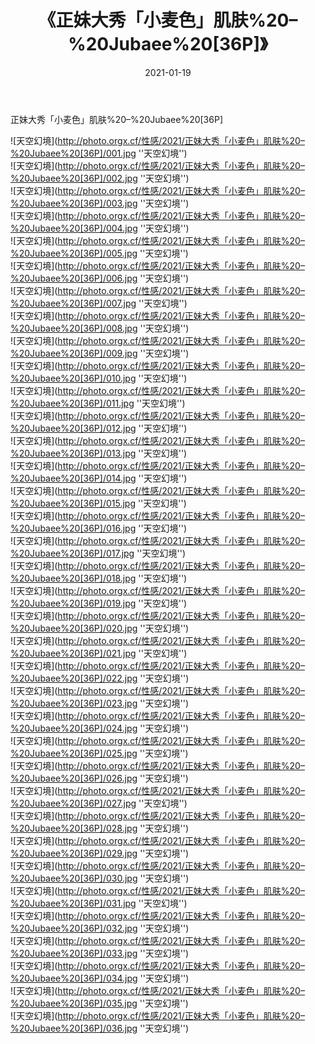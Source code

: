 ﻿---
layout: post
title: 《正妹大秀「小麦色」肌肤%20–%20Jubaee%20[36P]》
date: 2021-01-19
img: http://photo.orgx.cf/性感/2021/正妹大秀「小麦色」肌肤%20–%20Jubaee%20[36P]/000.jpg
tags: [美女,性感,泳衣]
---

正妹大秀「小麦色」肌肤%20–%20Jubaee%20[36P]



![天空幻境](http://photo.orgx.cf/性感/2021/正妹大秀「小麦色」肌肤%20–%20Jubaee%20[36P]/001.jpg ''天空幻境'')<br>
![天空幻境](http://photo.orgx.cf/性感/2021/正妹大秀「小麦色」肌肤%20–%20Jubaee%20[36P]/002.jpg ''天空幻境'')<br>
![天空幻境](http://photo.orgx.cf/性感/2021/正妹大秀「小麦色」肌肤%20–%20Jubaee%20[36P]/003.jpg ''天空幻境'')<br>
![天空幻境](http://photo.orgx.cf/性感/2021/正妹大秀「小麦色」肌肤%20–%20Jubaee%20[36P]/004.jpg ''天空幻境'')<br>
![天空幻境](http://photo.orgx.cf/性感/2021/正妹大秀「小麦色」肌肤%20–%20Jubaee%20[36P]/005.jpg ''天空幻境'')<br>
![天空幻境](http://photo.orgx.cf/性感/2021/正妹大秀「小麦色」肌肤%20–%20Jubaee%20[36P]/006.jpg ''天空幻境'')<br>
![天空幻境](http://photo.orgx.cf/性感/2021/正妹大秀「小麦色」肌肤%20–%20Jubaee%20[36P]/007.jpg ''天空幻境'')<br>
![天空幻境](http://photo.orgx.cf/性感/2021/正妹大秀「小麦色」肌肤%20–%20Jubaee%20[36P]/008.jpg ''天空幻境'')<br>
![天空幻境](http://photo.orgx.cf/性感/2021/正妹大秀「小麦色」肌肤%20–%20Jubaee%20[36P]/009.jpg ''天空幻境'')<br>
![天空幻境](http://photo.orgx.cf/性感/2021/正妹大秀「小麦色」肌肤%20–%20Jubaee%20[36P]/010.jpg ''天空幻境'')<br>
![天空幻境](http://photo.orgx.cf/性感/2021/正妹大秀「小麦色」肌肤%20–%20Jubaee%20[36P]/011.jpg ''天空幻境'')<br>
![天空幻境](http://photo.orgx.cf/性感/2021/正妹大秀「小麦色」肌肤%20–%20Jubaee%20[36P]/012.jpg ''天空幻境'')<br>
![天空幻境](http://photo.orgx.cf/性感/2021/正妹大秀「小麦色」肌肤%20–%20Jubaee%20[36P]/013.jpg ''天空幻境'')<br>
![天空幻境](http://photo.orgx.cf/性感/2021/正妹大秀「小麦色」肌肤%20–%20Jubaee%20[36P]/014.jpg ''天空幻境'')<br>
![天空幻境](http://photo.orgx.cf/性感/2021/正妹大秀「小麦色」肌肤%20–%20Jubaee%20[36P]/015.jpg ''天空幻境'')<br>
![天空幻境](http://photo.orgx.cf/性感/2021/正妹大秀「小麦色」肌肤%20–%20Jubaee%20[36P]/016.jpg ''天空幻境'')<br>
![天空幻境](http://photo.orgx.cf/性感/2021/正妹大秀「小麦色」肌肤%20–%20Jubaee%20[36P]/017.jpg ''天空幻境'')<br>
![天空幻境](http://photo.orgx.cf/性感/2021/正妹大秀「小麦色」肌肤%20–%20Jubaee%20[36P]/018.jpg ''天空幻境'')<br>
![天空幻境](http://photo.orgx.cf/性感/2021/正妹大秀「小麦色」肌肤%20–%20Jubaee%20[36P]/019.jpg ''天空幻境'')<br>
![天空幻境](http://photo.orgx.cf/性感/2021/正妹大秀「小麦色」肌肤%20–%20Jubaee%20[36P]/020.jpg ''天空幻境'')<br>
![天空幻境](http://photo.orgx.cf/性感/2021/正妹大秀「小麦色」肌肤%20–%20Jubaee%20[36P]/021.jpg ''天空幻境'')<br>
![天空幻境](http://photo.orgx.cf/性感/2021/正妹大秀「小麦色」肌肤%20–%20Jubaee%20[36P]/022.jpg ''天空幻境'')<br>
![天空幻境](http://photo.orgx.cf/性感/2021/正妹大秀「小麦色」肌肤%20–%20Jubaee%20[36P]/023.jpg ''天空幻境'')<br>
![天空幻境](http://photo.orgx.cf/性感/2021/正妹大秀「小麦色」肌肤%20–%20Jubaee%20[36P]/024.jpg ''天空幻境'')<br>
![天空幻境](http://photo.orgx.cf/性感/2021/正妹大秀「小麦色」肌肤%20–%20Jubaee%20[36P]/025.jpg ''天空幻境'')<br>
![天空幻境](http://photo.orgx.cf/性感/2021/正妹大秀「小麦色」肌肤%20–%20Jubaee%20[36P]/026.jpg ''天空幻境'')<br>
![天空幻境](http://photo.orgx.cf/性感/2021/正妹大秀「小麦色」肌肤%20–%20Jubaee%20[36P]/027.jpg ''天空幻境'')<br>
![天空幻境](http://photo.orgx.cf/性感/2021/正妹大秀「小麦色」肌肤%20–%20Jubaee%20[36P]/028.jpg ''天空幻境'')<br>
![天空幻境](http://photo.orgx.cf/性感/2021/正妹大秀「小麦色」肌肤%20–%20Jubaee%20[36P]/029.jpg ''天空幻境'')<br>
![天空幻境](http://photo.orgx.cf/性感/2021/正妹大秀「小麦色」肌肤%20–%20Jubaee%20[36P]/030.jpg ''天空幻境'')<br>
![天空幻境](http://photo.orgx.cf/性感/2021/正妹大秀「小麦色」肌肤%20–%20Jubaee%20[36P]/031.jpg ''天空幻境'')<br>
![天空幻境](http://photo.orgx.cf/性感/2021/正妹大秀「小麦色」肌肤%20–%20Jubaee%20[36P]/032.jpg ''天空幻境'')<br>
![天空幻境](http://photo.orgx.cf/性感/2021/正妹大秀「小麦色」肌肤%20–%20Jubaee%20[36P]/033.jpg ''天空幻境'')<br>
![天空幻境](http://photo.orgx.cf/性感/2021/正妹大秀「小麦色」肌肤%20–%20Jubaee%20[36P]/034.jpg ''天空幻境'')<br>
![天空幻境](http://photo.orgx.cf/性感/2021/正妹大秀「小麦色」肌肤%20–%20Jubaee%20[36P]/035.jpg ''天空幻境'')<br>
![天空幻境](http://photo.orgx.cf/性感/2021/正妹大秀「小麦色」肌肤%20–%20Jubaee%20[36P]/036.jpg ''天空幻境'')<br>